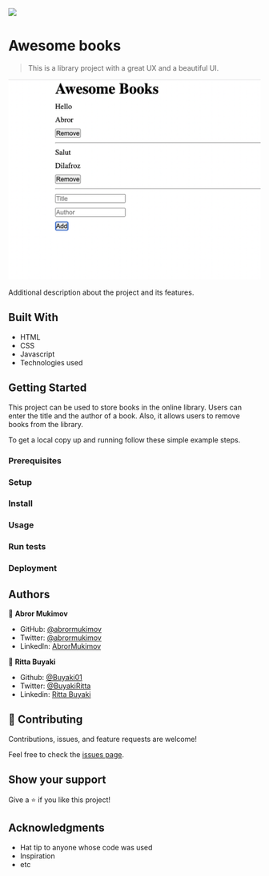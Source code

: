 ![](https://img.shields.io/badge/Microverse-blueviolet)

# Awesome books

> This is a library project with a great UX and a beautiful UI.

![screenshot](./screenshot.png)

Additional description about the project and its features.

## Built With

- HTML
- CSS
- Javascript
- Technologies used

## Getting Started

This project can be used to store books in the online library. Users can enter the title and the author of a book. Also, it allows users to remove books from the library.


To get a local copy up and running follow these simple example steps.

### Prerequisites

### Setup

### Install

### Usage

### Run tests

### Deployment



## Authors

👤 **Abror Mukimov**
- GitHub: [@abrormukimov](https://github.com/abrormukimov)
- Twitter: [@abrormukimov](https://twitter.com/abrormukimov)
- LinkedIn: [AbrorMukimov](https://www.linkedin.com/in/abror-mukimov/)

👤 **Ritta Buyaki**
- Github: [@Buyaki01](https://github.com/Buyaki01)
- Twitter: [ @BuyakiRitta](https://twitter.com/BuyakiRitta)
- Linkedin: [Ritta Buyaki](https://www.linkedin.com/in/ritta-buyaki-b12904128/)

## 🤝 Contributing

Contributions, issues, and feature requests are welcome!

Feel free to check the [issues page](https://github.com/Buyaki01/awesome-books/issues).

## Show your support

Give a ⭐️ if you like this project!

## Acknowledgments

- Hat tip to anyone whose code was used
- Inspiration
- etc

